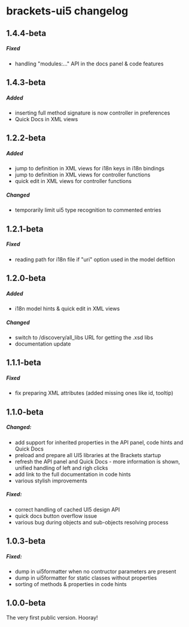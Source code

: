 # brackets-ui5 changelog

## 1.4.4-beta
##### Fixed
- handling "modules:..." API in the docs panel & code features

## 1.4.3-beta
##### Added
- inserting full method signature is now controller in preferences
- Quick Docs in XML views

## 1.2.2-beta
##### Added
- jump to definition in XML views for i18n keys in i18n bindings
- jump to definition in XML views for controller functions
- quick edit in XML views for controller functions

##### Changed
- temporarily limit ui5 type recognition to commented entries

## 1.2.1-beta
##### Fixed
- reading path for i18n file if "uri" option used in the model defition

## 1.2.0-beta
##### Added
- i18n model hints & quick edit in XML views

##### Changed
- switch to /discovery/all_libs URL for getting the .xsd libs
- documentation update

## 1.1.1-beta
##### Fixed
- fix preparing XML attributes (added missing ones like id, tooltip)

## 1.1.0-beta
##### Changed:
- add support for inherited properties in the API panel, code hints and Quick Docs
- preload and prepare all UI5 libraries at the Brackets startup
- refresh the API panel and Quick Docs - more information is shown, unified handling of left and righ clicks
- add link to the full documentation in code hints
- various stylish improvements

##### Fixed:
- correct handling of cached UI5 design API
- quick docs button overflow issue
- various bug during objects and sub-objects resolving process

## 1.0.3-beta
##### Fixed:
- dump in ui5formatter when no contructor parameters are present
- dump in ui5formatter for static classes without properties
- sorting of methods & properties in code hints

## 1.0.0-beta
The very first public version. Hooray!
